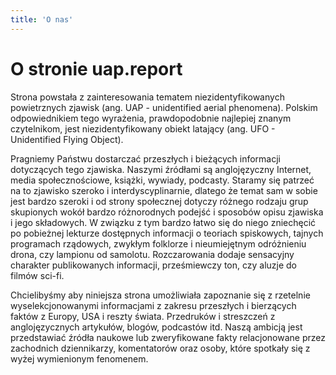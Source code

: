 ```yaml
---
title: 'O nas'
---
```


# O stronie uap.report

Strona powstała z zainteresowania tematem niezidentyfikowanych powietrznych zjawisk (ang. UAP - unidentified aerial phenomena). Polskim odpowiednikiem tego wyrażenia, prawdopodobnie najlepiej znanym czytelnikom, jest niezidentyfikowany obiekt latający (ang. UFO - Unidentified Flying Object).

Pragniemy Państwu dostarczać przeszłych i bieżących informacji dotyczących tego zjawiska. Naszymi źródłami są anglojęzyczny Internet, media społecznościowe, książki, wywiady, podcasty. Staramy się patrzeć na to zjawisko szeroko i interdyscyplinarnie, dlatego że temat sam w sobie jest bardzo szeroki i od strony społecznej dotyczy różnego rodzaju grup skupionych wokół bardzo różnorodnych podejść i sposobów opisu zjawiska i jego składowych. W związku z tym bardzo łatwo się do niego zniechęcić po pobieżnej lekturze dostępnych informacji o teoriach spiskowych, tajnych programach rządowych, zwykłym folklorze i nieumiejętnym odróżnieniu drona, czy lampionu od samolotu. Rozczarowania dodaje sensacyjny charakter publikowanych informacji, prześmiewczy ton, czy aluzje do filmów sci-fi. 

Chcielibyśmy aby niniejsza strona umożliwiała zapoznanie się z rzetelnie wyselekcjonowanymi informacjami z zakresu przeszłych i bierzących faktów z Europy, USA i reszty świata. Przedruków i streszczeń z anglojęzycznych artykułów, blogów, podcastów itd. Naszą ambicją jest przedstawiać źródła naukowe lub zweryfikowane fakty relacjonowane przez zachodnich dziennikarzy, komentatorów oraz osoby, które spotkały się z wyżej wymienionym fenomenem.